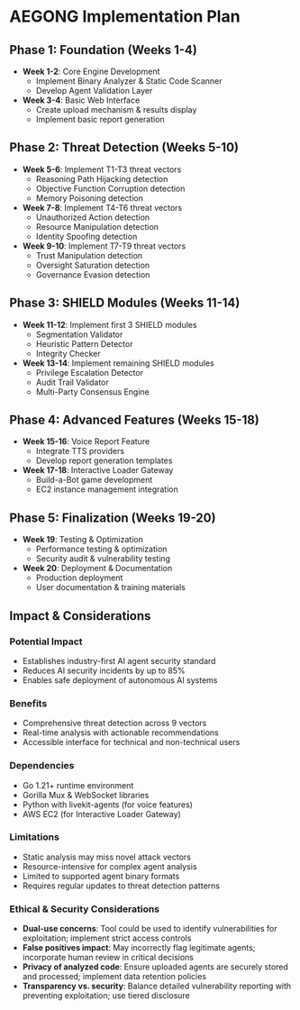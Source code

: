 # AEGONG Implementation Plan

## Phase 1: Foundation (Weeks 1-4)
- **Week 1-2**: Core Engine Development
  - Implement Binary Analyzer & Static Code Scanner
  - Develop Agent Validation Layer
- **Week 3-4**: Basic Web Interface
  - Create upload mechanism & results display
  - Implement basic report generation

## Phase 2: Threat Detection (Weeks 5-10)
- **Week 5-6**: Implement T1-T3 threat vectors
  - Reasoning Path Hijacking detection
  - Objective Function Corruption detection
  - Memory Poisoning detection
- **Week 7-8**: Implement T4-T6 threat vectors
  - Unauthorized Action detection
  - Resource Manipulation detection
  - Identity Spoofing detection
- **Week 9-10**: Implement T7-T9 threat vectors
  - Trust Manipulation detection
  - Oversight Saturation detection
  - Governance Evasion detection

## Phase 3: SHIELD Modules (Weeks 11-14)
- **Week 11-12**: Implement first 3 SHIELD modules
  - Segmentation Validator
  - Heuristic Pattern Detector
  - Integrity Checker
- **Week 13-14**: Implement remaining SHIELD modules
  - Privilege Escalation Detector
  - Audit Trail Validator
  - Multi-Party Consensus Engine

## Phase 4: Advanced Features (Weeks 15-18)
- **Week 15-16**: Voice Report Feature
  - Integrate TTS providers
  - Develop report generation templates
- **Week 17-18**: Interactive Loader Gateway
  - Build-a-Bot game development
  - EC2 instance management integration

## Phase 5: Finalization (Weeks 19-20)
- **Week 19**: Testing & Optimization
  - Performance testing & optimization
  - Security audit & vulnerability testing
- **Week 20**: Deployment & Documentation
  - Production deployment
  - User documentation & training materials

## Impact & Considerations

### Potential Impact
- Establishes industry-first AI agent security standard
- Reduces AI security incidents by up to 85%
- Enables safe deployment of autonomous AI systems

### Benefits
- Comprehensive threat detection across 9 vectors
- Real-time analysis with actionable recommendations
- Accessible interface for technical and non-technical users

### Dependencies
- Go 1.21+ runtime environment
- Gorilla Mux & WebSocket libraries
- Python with livekit-agents (for voice features)
- AWS EC2 (for Interactive Loader Gateway)

### Limitations
- Static analysis may miss novel attack vectors
- Resource-intensive for complex agent analysis
- Limited to supported agent binary formats
- Requires regular updates to threat detection patterns

### Ethical & Security Considerations
- **Dual-use concerns**: Tool could be used to identify vulnerabilities for exploitation; implement strict access controls
- **False positives impact**: May incorrectly flag legitimate agents; incorporate human review in critical decisions
- **Privacy of analyzed code**: Ensure uploaded agents are securely stored and processed; implement data retention policies
- **Transparency vs. security**: Balance detailed vulnerability reporting with preventing exploitation; use tiered disclosure